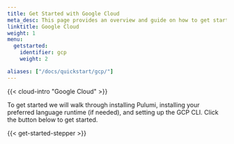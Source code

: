 ```yaml
---
title: Get Started with Google Cloud
meta_desc: This page provides an overview and guide on how to get started with Google Cloud (GCP).
linktitle: Google Cloud
weight: 1
menu:
  getstarted:
    identifier: gcp
    weight: 2

aliases: ["/docs/quickstart/gcp/"]
---
```


{{< cloud-intro "Google Cloud" >}}

To get started we will walk through installing Pulumi, installing your preferred language runtime (if needed), and setting up the GCP CLI. Click the button below to get started.

{{< get-started-stepper >}}
